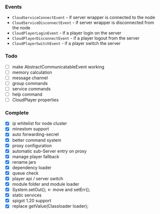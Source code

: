 

### Events

- `CloudServiceConnectEvent` - if server wrapper is connected to the node
- `CloudServiceDisconnectEvent` - if server wrapper is disconnected from the node
- `CloudPlayerLoginEvent` - if a player login on the server
- `CloudPlayerDisconnectEvent` - if a player logout from the server
- `CloudPlayerSwitchEvent` - if a player switch the server

### Todo

- [ ] make AbstractCommunicatableEvent working
- [ ] memory calculation
- [ ] message channel
- [ ] group commands
- [ ] service commands
- [ ] help command
- [ ] CloudPlayer properties

### Complete

- [x] ip whitelist for node cluster
- [x] minestom support
- [x] auto forwarding-secret
- [x] better command system
- [x] proxy configuration
- [x] automatic sub-Server entry on proxy
- [x] manage player fallback
- [x] rename jars
- [x] dependency loader
- [x] queue check
- [x] player api / server switch
- [x] module folder and module loader
- [x] System.setOut(); <- move and setErr();
- [x] static services
- [x] spigot 1.20 support
- [x] replace getValue(Classloader loader);
